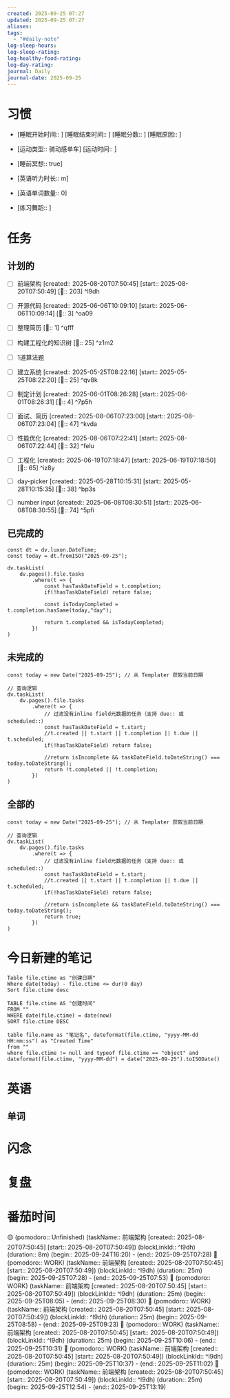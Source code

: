 ```yaml
---
created: 2025-09-25 07:27
updated: 2025-09-25 07:27
aliases:
tags:
  - "#daily-note"
log-sleep-hours:
log-sleep-rating:
log-healthy-food-rating:
log-day-rating:
journal: Daily
journal-date: 2025-09-25
---
```

# 习惯
- [睡眠开始时间:: ] [睡眠结束时间:: ] [睡眠分数:: ] [睡眠原因:: ] 
- [运动类型:: 骑动感单车] [运动时间:: ]
- [睡前冥想:: true]

- [英语听力时长:: m]
- [英语单词数量:: 0]

- [练习舞蹈:: ]

# 任务


## 计划的

- [ ] 前端架构 [created:: 2025-08-20T07:50:45] [start:: 2025-08-20T07:50:49] [🍅:: 203]  ^l9dh
- [ ] 开源代码 [created:: 2025-06-06T10:09:10] [start:: 2025-06-06T10:09:14] [🍅:: 3]  ^oa09
- [ ] 整理简历 [🍅:: 1] ^qfff
- [ ] 构建工程化的知识树 [🍅:: 25] ^z1m2
- [ ] 1道算法题


- [ ] 建立系统 [created:: 2025-05-25T08:22:16] [start:: 2025-05-25T08:22:20] [🍅:: 25]  ^qv8k
- [ ] 制定计划 [created:: 2025-06-01T08:26:28] [start:: 2025-06-01T08:26:31] [🍅:: 4]  ^7p5h
- [ ] 面试、简历 [created:: 2025-08-06T07:23:00] [start:: 2025-08-06T07:23:04]  [🍅:: 47] ^kvda
- [ ] 性能优化 [created:: 2025-08-06T07:22:41] [start:: 2025-08-06T07:22:44] [🍅:: 32]  ^felu
- [ ] 工程化 [created:: 2025-06-19T07:18:47] [start:: 2025-06-19T07:18:50] [🍅:: 65]  ^iz8y
- [ ] day-picker [created:: 2025-05-28T10:15:31] [start:: 2025-05-28T10:15:35] [🍅:: 38]  ^bp3s
- [ ] number input [created:: 2025-06-08T08:30:51] [start:: 2025-06-08T08:30:55] [🍅:: 74]  ^5pfi

## 已完成的
```dataviewjs
const dt = dv.luxon.DateTime;
const today = dt.fromISO("2025-09-25");

dv.taskList(
    dv.pages().file.tasks
        .where(t => {
            const hasTaskDateField = t.completion;
            if(!hasTaskDateField) return false;
            
            const isTodayCompleted = t.completion.hasSame(today,"day");
            
            return t.completed && isTodayCompleted;
        })
)
```


## 未完成的

```dataviewjs
const today = new Date("2025-09-25"); // 从 Templater 获取当前日期

// 查询逻辑
dv.taskList(
    dv.pages().file.tasks
        .where(t => {
	        // 过滤没有inline field元数据的任务（支持 due:: 或 scheduled::）
            const hasTaskDateField = t.start;
            //t.created || t.start || t.completion || t.due || t.scheduled;
            if(!hasTaskDateField) return false;
            
            //return isIncomplete && taskDateField.toDateString() === today.toDateString();
            return !t.completed || !t.completion;
        })
)
```

## 全部的
```dataviewjs
const today = new Date("2025-09-25"); // 从 Templater 获取当前日期

// 查询逻辑
dv.taskList(
    dv.pages().file.tasks
        .where(t => {
	        // 过滤没有inline field元数据的任务（支持 due:: 或 scheduled::）
            const hasTaskDateField = t.start;
            //t.created || t.start || t.completion || t.due || t.scheduled;
            if(!hasTaskDateField) return false;
            
            //return isIncomplete && taskDateField.toDateString() === today.toDateString();
            return true;
        })
)
```

# 今日新建的笔记
```dataview
Table file.ctime as "创建日期"
Where date(today) - file.ctime <= dur(0 day)
Sort file.ctime desc
```

```dataview
TABLE file.ctime AS "创建时间"
FROM ""
WHERE date(file.ctime) = date(now)
SORT file.ctime DESC
```

```dataview
table file.name as "笔记名", dateformat(file.ctime, "yyyy-MM-dd HH:mm:ss") as "Created Time"
from ""
where file.ctime != null and typeof file.ctime == "object" and dateformat(file.ctime, "yyyy-MM-dd") = date("2025-09-25").toISODate()
```

# 英语
## 单词

# 闪念



# 复盘


# 番茄时间

🟡 (pomodoro:: Unfinished) (taskName:: 前端架构 [created:: 2025-08-20T07:50:45] [start:: 2025-08-20T07:50:49]) (blockLinkId::  ^l9dh) (duration:: 8m) (begin:: 2025-09-24T16:20) - (end:: 2025-09-25T07:28)
🍅 (pomodoro:: WORK) (taskName:: 前端架构 [created:: 2025-08-20T07:50:45] [start:: 2025-08-20T07:50:49]) (blockLinkId::  ^l9dh) (duration:: 25m) (begin:: 2025-09-25T07:28) - (end:: 2025-09-25T07:53)
🍅 (pomodoro:: WORK) (taskName:: 前端架构 [created:: 2025-08-20T07:50:45] [start:: 2025-08-20T07:50:49]) (blockLinkId::  ^l9dh) (duration:: 25m) (begin:: 2025-09-25T08:05) - (end:: 2025-09-25T08:30)
🍅 (pomodoro:: WORK) (taskName:: 前端架构 [created:: 2025-08-20T07:50:45] [start:: 2025-08-20T07:50:49]) (blockLinkId::  ^l9dh) (duration:: 25m) (begin:: 2025-09-25T08:58) - (end:: 2025-09-25T09:23)
🍅 (pomodoro:: WORK) (taskName:: 前端架构 [created:: 2025-08-20T07:50:45] [start:: 2025-08-20T07:50:49]) (blockLinkId::  ^l9dh) (duration:: 25m) (begin:: 2025-09-25T10:06) - (end:: 2025-09-25T10:31)
🍅 (pomodoro:: WORK) (taskName:: 前端架构 [created:: 2025-08-20T07:50:45] [start:: 2025-08-20T07:50:49]) (blockLinkId::  ^l9dh) (duration:: 25m) (begin:: 2025-09-25T10:37) - (end:: 2025-09-25T11:02)
🍅 (pomodoro:: WORK) (taskName:: 前端架构 [created:: 2025-08-20T07:50:45] [start:: 2025-08-20T07:50:49]) (blockLinkId::  ^l9dh) (duration:: 25m) (begin:: 2025-09-25T12:54) - (end:: 2025-09-25T13:19)